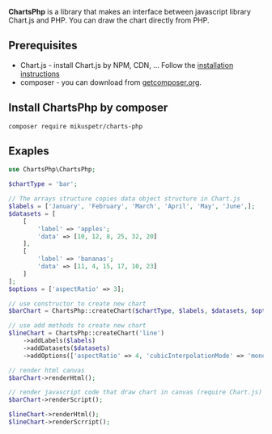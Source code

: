 **ChartsPhp** is a library that makes an interface between javascript library Chart.js and PHP. You can draw the chart directly from PHP.
## Prerequisites
- Chart.js - install Chart.js by NPM, CDN, ... Follow the [installation instructions](https://www.chartjs.org/docs/latest/getting-started/installation.html)
- composer - you can download from [getcomposer.org](http://getcomposer.org).

## Install ChartsPhp by composer
```
composer require mikuspetr/charts-php
```

## Exaples
```php
use ChartsPhp\ChartsPhp;

$chartType = 'bar';

// The arrays structure copies data object structure in Chart.js
$labels = ['January', 'February', 'March', 'April', 'May', 'June',];
$datasets = [
    [
        'label' => 'apples';
        'data' => [10, 12, 8, 25, 32, 20]
    ],
    [
        'label' => 'bananas';
        'data' => [11, 4, 15, 17, 10, 23]
    ]
];
$options = ['aspectRatio' => 3];

// use constructor to create new chart
$barChart = ChartsPhp::createChart($chartType, $labels, $datasets, $options);

// use add methods to create new chart
$lineChart = ChartsPhp::createChart('line')
    ->addLabels($labels)
    ->addDatasets($datasets)
    ->addOptions(['aspectRatio' => 4, 'cubicInterpolationMode' => 'monotone']);

// render html canvas
$barChart->renderHtml();

// render javascript code that draw chart in canvas (require Chart.js)
$barChart->renderScript();

$lineChart->renderHtml();
$lineChart->renderScrript();
```
